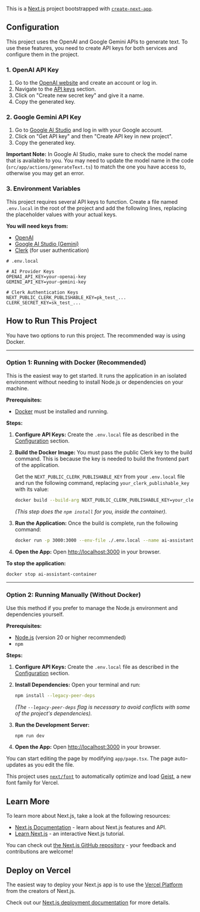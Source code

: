 This is a [Next.js](https://nextjs.org) project bootstrapped with [`create-next-app`](https://nextjs.org/docs/app/api-reference/cli/create-next-app).

## Configuration

This project uses the OpenAI and Google Gemini APIs to generate text. To use these features, you need to create API keys for both services and configure them in the project.

### 1. OpenAI API Key

1.  Go to the [OpenAI website](https://platform.openai.com/) and create an account or log in.
2.  Navigate to the [API keys](https://platform.openai.com/api-keys) section.
3.  Click on "Create new secret key" and give it a name.
4.  Copy the generated key.

### 2. Google Gemini API Key

1.  Go to [Google AI Studio](https://aistudio.google.com/) and log in with your Google account.
2.  Click on "Get API key" and then "Create API key in new project".
3.  Copy the generated key.

**Important Note:** In Google AI Studio, make sure to check the model name that is available to you. You may need to update the model name in the code (`src/app/actions/generateText.ts`) to match the one you have access to, otherwise you may get an error.

### 3. Environment Variables

This project requires several API keys to function. Create a file named `.env.local` in the root of the project and add the following lines, replacing the placeholder values with your actual keys.

**You will need keys from:**

- [OpenAI](https://platform.openai.com/api-keys)
- [Google AI Studio (Gemini)](https://aistudio.google.com/)
- [Clerk](https://dashboard.clerk.com/last-active?path=api-keys) (for user authentication)

```
# .env.local

# AI Provider Keys
OPENAI_API_KEY=your-openai-key
GEMINI_API_KEY=your-gemini-key

# Clerk Authentication Keys
NEXT_PUBLIC_CLERK_PUBLISHABLE_KEY=pk_test_...
CLERK_SECRET_KEY=sk_test_...
```

## How to Run This Project

You have two options to run this project. The recommended way is using Docker.

---

### Option 1: Running with Docker (Recommended)

This is the easiest way to get started. It runs the application in an isolated environment without needing to install Node.js or dependencies on your machine.

**Prerequisites:**

- [Docker](https://www.docker.com/get-started) must be installed and running.

**Steps:**

1.  **Configure API Keys:** Create the `.env.local` file as described in the [Configuration](#3-environment-variables) section.

2.  **Build the Docker Image:** You must pass the public Clerk key to the build command. This is because the key is needed to build the frontend part of the application.

    Get the `NEXT_PUBLIC_CLERK_PUBLISHABLE_KEY` from your `.env.local` file and run the following command, replacing `your_clerk_publishable_key` with its value:

    ```bash
    docker build --build-arg NEXT_PUBLIC_CLERK_PUBLISHABLE_KEY=your_clerk_publishable_key -t ai-base-assistant .
    ```

    _(This step does the `npm install` for you, inside the container)._

3.  **Run the Application:** Once the build is complete, run the following command:

    ```bash
    docker run -p 3000:3000 --env-file ./.env.local --name ai-assistant-container ai-base-assistant
    ```

4.  **Open the App:** Open [http://localhost:3000](http://localhost:3000) in your browser.

**To stop the application:**

```bash
docker stop ai-assistant-container
```

---

### Option 2: Running Manually (Without Docker)

Use this method if you prefer to manage the Node.js environment and dependencies yourself.

**Prerequisites:**

- [Node.js](https://nodejs.org/) (version 20 or higher recommended)
- `npm`

**Steps:**

1.  **Configure API Keys:** Create the `.env.local` file as described in the [Configuration](#3-environment-variables) section.

2.  **Install Dependencies:** Open your terminal and run:

    ```bash
    npm install --legacy-peer-deps
    ```

    _(The `--legacy-peer-deps` flag is necessary to avoid conflicts with some of the project's dependencies)._

3.  **Run the Development Server:**

    ```bash
    npm run dev
    ```

4.  **Open the App:** Open [http://localhost:3000](http://localhost:3000) in your browser.

You can start editing the page by modifying `app/page.tsx`. The page auto-updates as you edit the file.

This project uses [`next/font`](https://nextjs.org/docs/app/building-your-application/optimizing/fonts) to automatically optimize and load [Geist](https://vercel.com/font), a new font family for Vercel.

## Learn More

To learn more about Next.js, take a look at the following resources:

- [Next.js Documentation](https://nextjs.org/docs) - learn about Next.js features and API.
- [Learn Next.js](https://nextjs.org/learn) - an interactive Next.js tutorial.

You can check out [the Next.js GitHub repository](https://github.com/vercel/next.js) - your feedback and contributions are welcome!

## Deploy on Vercel

The easiest way to deploy your Next.js app is to use the [Vercel Platform](https://vercel.com/new?utm_medium=default-template&filter=next.js&utm_source=create-next-app&utm_campaign=create-next-app-readme) from the creators of Next.js.

Check out our [Next.js deployment documentation](https://nextjs.org/docs/app/building-your-application/deploying) for more details.
